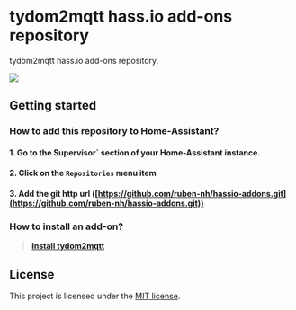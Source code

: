 # tydom2mqtt hass.io add-ons repository

tydom2mqtt hass.io add-ons repository.

![](https://github.com/tydom2mqtt/tydom2mqtt/raw/master/docs/tydom2mqtt_logo_250.png)

## Getting started

### How to add this repository to Home-Assistant?

#### 1. Go to the ̀Supervisor` section of your Home-Assistant instance.

#### 2. Click on the `Repositories` menu item

#### 3. Add the git http url ([https://github.com/ruben-nh/hassio-addons.git](https://github.com/ruben-nh/hassio-addons.git))

### How to install an add-on?

> [**Install tydom2mqtt**](tydom2mqtt/README.md)

## License
This project is licensed under the [MIT license](https://github.com/tydom2mqtt/hassio-addons/blob/master/LICENSE).
